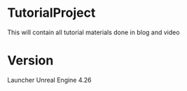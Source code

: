 # TutorialProject
This will contain all tutorial materials done in blog and video

# Version
Launcher Unreal Engine 4.26
